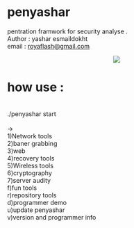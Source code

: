 # penyashar
pentration framwork for security analyse . 
<br>Author : yashar esmaildokht
<br>email : royaflash@gmail.com
<center><img src="penyashar/penyashar.png"> </center>

<h1> how use :</h1>

<br>./penyashar start 
<br>
<br>->
<br>1)Network tools
<br>2)baner grabbing
<br>3)web
<br>4)recovery tools
<br>5)Wireless tools
<br>6)cryptography
<br>7)server audity
<br>f)fun tools
<br>r)repository tools
<br>d)programmer demo
<br>u)update penyashar
<br>v)version and programmer info 


